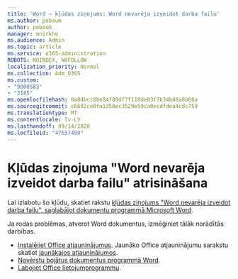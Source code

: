 ```yaml
---
title: 'Word — kļūdas ziņojums: Word nevarēja izveidot darba failu'
ms.author: pebaum
author: pebaum
manager: mnirkhe
ms.audience: Admin
ms.topic: article
ms.service: o365-administration
ROBOTS: NOINDEX, NOFOLLOW
localization_priority: Normal
ms.collection: Adm_O365
ms.custom:
- "9000583"
- "3185"
ms.openlocfilehash: 0a84bcc8be84f89df7f110de03f7b34b46a8b60a
ms.sourcegitcommit: c6692ce0fa1358ec3529e59ca0ecdfdea4cdc759
ms.translationtype: MT
ms.contentlocale: lv-LV
ms.lasthandoff: 09/14/2020
ms.locfileid: "47657499"
---
```

# <a name="resolve-the-word-could-not-create-the-work-file-error-message"></a>Kļūdas ziņojuma "Word nevarēja izveidot darba failu" atrisināšana

Lai izlabotu šo kļūdu, skatiet rakstu [kļūdas ziņojums "Word nevarēja izveidot darba failu", saglabājot dokumentu programmā Microsoft Word](https://docs.microsoft.com/office/troubleshoot/word/word-could-not-create-the-work-file).

Ja rodas problēmas, atverot Word dokumentus, izmēģiniet tālāk norādītās darbības.

- [Instalējiet Office atjauninājumus](https://support.office.com/article/2ab296f3-7f03-43a2-8e50-46de917611c5). Jaunāko Office atjauninājumu sarakstu skatiet [jaunākajos atjauninājumos](https://docs.microsoft.com/officeupdates/office-updates-msi).
- [Novērstu bojātus dokumentus programmā Word](https://docs.microsoft.com/office/troubleshoot/word/damaged-documents-in-word).
- [Labojiet Office lietojumprogrammu](https://support.office.com/Article/Repair-an-Office-application-7821d4b6-7c1d-4205-aa0e-a6b40c5bb88b).